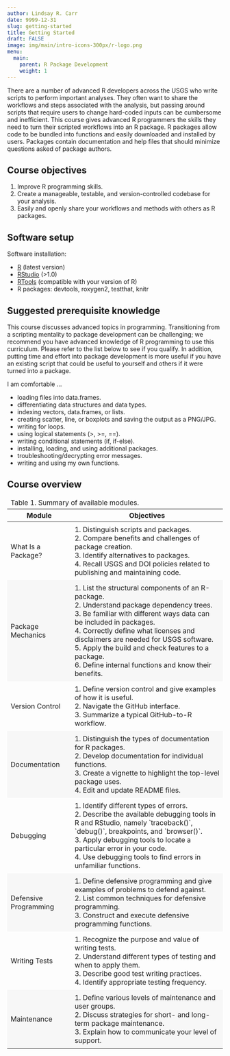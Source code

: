 ```yaml
---
author: Lindsay R. Carr
date: 9999-12-31
slug: getting-started
title: Getting Started
draft: FALSE 
image: img/main/intro-icons-300px/r-logo.png
menu:
  main:
    parent: R Package Development
    weight: 1
---
```

There are a number of advanced R developers across the USGS who write scripts to perform important analyses. They often want to share the workflows and steps associated with the analysis, but passing around scripts that require users to change hard-coded inputs can be cumbersome and inefficient. This course gives advanced R programmers the skills they need to turn their scripted workflows into an R package. R packages allow code to be bundled into functions and easily downloaded and installed by users. Packages contain documentation and help files that should minimize questions asked of package authors.

Course objectives
-----------------

1.  Improve R programming skills.
2.  Create a manageable, testable, and version-controlled codebase for your analysis.
3.  Easily and openly share your workflows and methods with others as R packages.

Software setup
--------------

Software installation:

-   [R](https://cran.rstudio.com/bin/windows/base/) (latest version)
-   [RStudio](https://www.rstudio.com/products/rstudio/download2/) (&gt;1.0)
-   [RTools](https://cran.r-project.org/bin/windows/Rtools/) (compatible with your version of R)
-   R packages: devtools, roxygen2, testthat, knitr

Suggested prerequisite knowledge
--------------------------------

This course discusses advanced topics in programming. Transitioning from a scripting mentality to package development can be challenging; we recommend you have advanced knowledge of R programming to use this curriculum. Please refer to the list below to see if you qualify. In addition, putting time and effort into package development is more useful if you have an existing script that could be useful to yourself and others if it were turned into a package.

I am comfortable ...

-   loading files into data.frames.
-   differentiating data structures and data types.
-   indexing vectors, data.frames, or lists.
-   creating scatter, line, or boxplots and saving the output as a PNG/JPG.
-   writing for loops.
-   using logical statements (&gt;, &gt;=, ==).
-   writing conditional statements (if, if-else).
-   installing, loading, and using additional packages.
-   troubleshooting/decrypting error messages.
-   writing and using my own functions.

Course overview
---------------

<table class='gmisc_table' style='border-collapse: collapse; margin-top: 1em; margin-bottom: 1em;' >
<thead>
<tr>
<td colspan="2" style="text-align: left;">
Table 1. Summary of available modules.
</td>
</tr>
<tr>
<th style="border-bottom: 1px solid grey; border-top: 2px solid grey; text-align: center;">
Module
</th>
<th style="border-bottom: 1px solid grey; border-top: 2px solid grey; text-align: center;">
Objectives
</th>
</tr>
</thead>
<tbody>
<tr>
<td style="padding-bottom: 0.5em; padding-right: 0.5em; padding-top: 0.5em; text-align: left;">
What Is a Package?
</td>
<td style='padding-bottom: 0.5em; padding-right: 0.5em; padding-top: 0.5em; text-align: left;'>
1.  Distinguish scripts and packages.<br/>2. Compare benefits and challenges of package creation.<br/>3. Identify alternatives to packages.<br/>4. Recall USGS and DOI policies related to publishing and maintaining code.
    </td>
    </tr>
    <tr style='background-color: #f7f7f7;'>
    <td style="padding-bottom: 0.5em; padding-right: 0.5em; padding-top: 0.5em; background-color: #f7f7f7; text-align: left;">
    Package Mechanics
    </td>
    <td style='padding-bottom: 0.5em; padding-right: 0.5em; padding-top: 0.5em; background-color: #f7f7f7; text-align: left;'>
    1.  List the structural components of an R-package.<br/>2. Understand package dependency trees.<br/>3. Be familiar with different ways data can be included in packages.<br/>4. Correctly define what licenses and disclaimers are needed for USGS software.<br/>5. Apply the build and check features to a package.<br/>6. Define internal functions and know their benefits.
        </td>
        </tr>
        <tr>
        <td style="padding-bottom: 0.5em; padding-right: 0.5em; padding-top: 0.5em; text-align: left;">
        Version Control
        </td>
        <td style='padding-bottom: 0.5em; padding-right: 0.5em; padding-top: 0.5em; text-align: left;'>
        1.  Define version control and give examples of how it is useful.<br/>2. Navigate the GitHub interface.<br/>3. Summarize a typical GitHub-to-R workflow.
            </td>
            </tr>
            <tr style='background-color: #f7f7f7;'>
            <td style="padding-bottom: 0.5em; padding-right: 0.5em; padding-top: 0.5em; background-color: #f7f7f7; text-align: left;">
            Documentation
            </td>
            <td style='padding-bottom: 0.5em; padding-right: 0.5em; padding-top: 0.5em; background-color: #f7f7f7; text-align: left;'>
            1.  Distinguish the types of documentation for R packages.<br/>2. Develop documentation for individual functions.<br/>3. Create a vignette to highlight the top-level package uses.<br/>4. Edit and update README files.
                </td>
                </tr>
                <tr>
                <td style="padding-bottom: 0.5em; padding-right: 0.5em; padding-top: 0.5em; text-align: left;">
                Debugging
                </td>
                <td style='padding-bottom: 0.5em; padding-right: 0.5em; padding-top: 0.5em; text-align: left;'>
                1.  Identify different types of errors.<br/>2. Describe the available debugging tools in R and RStudio, namely `traceback()`, `debug()`, breakpoints, and `browser()`. <br/>3. Apply debugging tools to locate a particular error in your code.<br/>4. Use debugging tools to find errors in unfamiliar functions.
                    </td>
                    </tr>
                    <tr style='background-color: #f7f7f7;'>
                    <td style="padding-bottom: 0.5em; padding-right: 0.5em; padding-top: 0.5em; background-color: #f7f7f7; text-align: left;">
                    Defensive Programming
                    </td>
                    <td style='padding-bottom: 0.5em; padding-right: 0.5em; padding-top: 0.5em; background-color: #f7f7f7; text-align: left;'>
                    1.  Define defensive programming and give examples of problems to defend against.<br/>2. List common techniques for defensive programming.<br/>3. Construct and execute defensive programming functions.
                        </td>
                        </tr>
                        <tr>
                        <td style="padding-bottom: 0.5em; padding-right: 0.5em; padding-top: 0.5em; text-align: left;">
                        Writing Tests
                        </td>
                        <td style='padding-bottom: 0.5em; padding-right: 0.5em; padding-top: 0.5em; text-align: left;'>
                        1.  Recognize the purpose and value of writing tests.<br/>2. Understand different types of testing and when to apply them.<br/>3. Describe good test writing practices.<br/>4. Identify appropriate testing frequency.
                            </td>
                            </tr>
                            <tr style='background-color: #f7f7f7;'>
                            <td style="padding-bottom: 0.5em; padding-right: 0.5em; padding-top: 0.5em; background-color: #f7f7f7; border-bottom: 2px solid grey; text-align: left;">
                            Maintenance
                            </td>
                            <td style='padding-bottom: 0.5em; padding-right: 0.5em; padding-top: 0.5em; background-color: #f7f7f7; border-bottom: 2px solid grey; text-align: left;'>
                            1.  Define various levels of maintenance and user groups.<br/>2. Discuss strategies for short- and long-term package maintenance.<br/>3. Explain how to communicate your level of support.
                                </td>
                                </tr>
                                </tbody>
                                </table>

